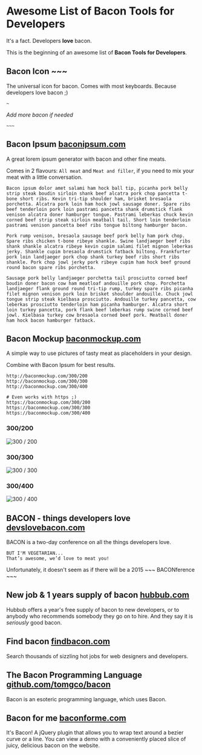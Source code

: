 Awesome List of Bacon Tools for Developers
===


It's a fact. Developers __love__ bacon.

This is the beginning of an awesome list of **Bacon Tools for Developers**.


## Bacon Icon ~~~

The universal icon for bacon. Comes with most keyboards. Because developers love bacon ;)

`~`

*Add more bacon if needed*

`~~~`


## Bacon Ipsum [baconipsum.com](http://baconipsum.com/)

A great lorem ipsum generator with bacon and other fine meats.

Comes in 2 flavours: `All meat` and `Meat and filler`, if you need to mix your meat with a little conversation.


```
Bacon ipsum dolor amet salami ham hock ball tip, picanha pork belly strip steak boudin sirloin shank beef alcatra pork chop pancetta t-bone short ribs. Kevin tri-tip shoulder ham, brisket bresaola porchetta. Alcatra pork loin ham hock jowl sausage doner. Spare ribs beef tenderloin pork loin pastrami pancetta shank drumstick flank venison alcatra doner hamburger tongue. Pastrami leberkas chuck kevin corned beef strip steak sirloin meatball tail. Short loin tenderloin pastrami venison pancetta beef ribs tongue biltong hamburger bacon.

Pork rump venison, bresaola sausage beef pork belly ham pork chop. Spare ribs chicken t-bone ribeye shankle. Swine landjaeger beef ribs shank shankle alcatra ribeye kevin cupim salami filet mignon leberkas jerky. Shankle cupim bresaola drumstick fatback biltong. Frankfurter pork loin landjaeger pork chop shank turkey beef ribs short ribs shankle. Pork chop jowl jerky pork ribeye cupim ham hock beef ground round bacon spare ribs porchetta.

Sausage pork belly landjaeger porchetta tail prosciutto corned beef boudin doner bacon cow ham meatloaf andouille pork chop. Porchetta landjaeger flank ground round tri-tip rump, turkey spare ribs picanha filet mignon venison pork loin brisket shoulder andouille. Chuck jowl tongue strip steak kielbasa prosciutto. Andouille turkey pancetta, cow leberkas prosciutto tenderloin ham picanha hamburger. Alcatra short loin turkey pancetta, pork flank beef leberkas rump swine corned beef jowl. Kielbasa turkey cow bresaola corned beef pork. Meatball doner ham hock bacon hamburger fatback.
```


## Bacon Mockup [baconmockup.com](http://baconmockup.com/)

A simple way to use pictures of tasty meat as placeholders in your design.

Combine with Bacon Ipsum for best results.


```
http://baconmockup.com/300/200
http://baconmockup.com/300/300
http://baconmockup.com/300/400

# Even works with https ;)
https://baconmockup.com/300/200
https://baconmockup.com/300/300
https://baconmockup.com/300/400
```


### 300/200

![300 / 200](http://baconmockup.com/300/200)

### 300/300

![300 / 300](http://baconmockup.com/300/300)

### 300/400

![300 / 400](http://baconmockup.com/300/400)



## BACON - things developers love [devslovebacon.com](http://devslovebacon.com/)

BACON is a two-day conference on all the things developers love.

    BUT I'M VEGETARIAN...
    That’s awesome, we’d love to meat you!

Unfortunately, it doesn't seem as if there will be a 2015 ~~~ BACONference ~~~


## New job & 1 years supply of bacon [hubbub.com](http://developers.hubbub.co.uk/years_supply_of_bacon)

Hubbub offers a year's free supply of bacon to new developers, or to anybody who recommends somebody they go on to hire. And they say it is *seriously* good bacon.


## Find bacon [findbacon.com](https://findbacon.com/)

Search thousands of sizzling hot jobs for web designers and developers.


## The Bacon Programming Language [github.com/tomgco/bacon](https://github.com/tomgco/bacon)

Bacon is an esoteric programming language, which uses Bacon.


## Bacon for me [baconforme.com](http://baconforme.com/)

It's Bacon! A jQuery plugin that allows you to wrap text around a bezier curve or a line. You can view a demo with a conveniently placed slice of juicy, delicious bacon on the website.
